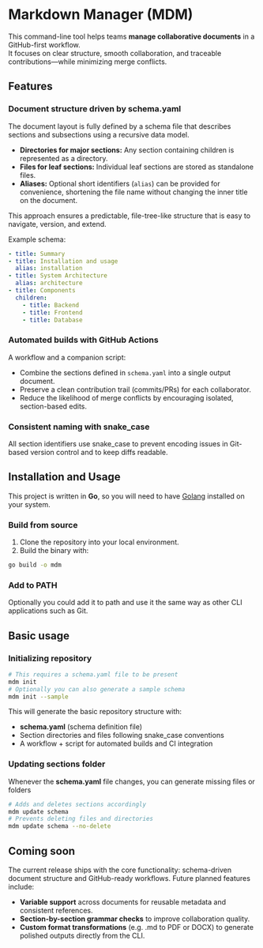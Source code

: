 # Markdown Manager (MDM)

This command-line tool helps teams **manage collaborative documents** in a GitHub-first workflow.  
It focuses on clear structure, smooth collaboration, and traceable contributions—while minimizing merge conflicts.

## Features

### Document structure driven by schema.yaml

The document layout is fully defined by a schema file that describes sections and subsections using a recursive data model.

- **Directories for major sections:** Any section containing children is represented as a directory.
- **Files for leaf sections:** Individual leaf sections are stored as standalone files.
- **Aliases:** Optional short identifiers (`alias`) can be provided for convenience, shortening the file name without changing the inner title on the document.

This approach ensures a predictable, file-tree-like structure that is easy to navigate, version, and extend.

Example schema:

```yaml
- title: Summary
- title: Installation and usage
  alias: installation
- title: System Architecture
  alias: architecture
- title: Components
  children:
    - title: Backend
    - title: Frontend
    - title: Database
```

### Automated builds with GitHub Actions

A workflow and a companion script:
- Combine the sections defined in `schema.yaml` into a single output document.
- Preserve a clean contribution trail (commits/PRs) for each collaborator.
- Reduce the likelihood of merge conflicts by encouraging isolated, section-based edits.

### Consistent naming with snake_case 

All section identifiers use snake_case to prevent encoding issues in Git-based version control and to keep diffs readable.

## Installation and Usage

This project is written in **Go**, so you will need to have [Golang](https://go.dev/doc/install) installed on your system.  

### Build from source

1. Clone the repository into your local environment.  
2. Build the binary with:  

```bash
go build -o mdm
```

### Add to PATH

Optionally you could add it to path and use it the same way as other CLI applications such as Git.

## Basic usage

### Initializing repository

```bash
# This requires a schema.yaml file to be present
mdm init
# Optionally you can also generate a sample schema
mdm init --sample
```

This will generate the basic repository structure with:

- **schema.yaml** (schema definition file)
- Section directories and files following snake_case conventions
- A workflow + script for automated builds and CI integration

### Updating sections folder

Whenever the **schema.yaml** file changes, you can generate missing files or folders

```bash
# Adds and deletes sections accordingly
mdm update schema
# Prevents deleting files and directories
mdm update schema --no-delete
```

## Coming soon

The current release ships with the core functionality: schema-driven document structure and GitHub-ready workflows.
Future planned features include:

- **Variable support** across documents for reusable metadata and consistent references.
- **Section-by-section grammar checks** to improve collaboration quality.
- **Custom format transformations** (e.g. .md to PDF or DOCX) to generate polished outputs directly from the CLI.
